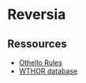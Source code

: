 # Reversia

## Ressources

* [Othello Rules](https://www.regledujeu.fr/othello/)
* [WTHOR database](https://www.ffothello.org/informatique/la-base-wthor/)